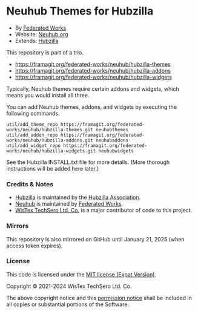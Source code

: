 # Neuhub Themes for Hubzilla

* By [Federated Works](https://federated.works)
* Website: [Neuhub.org](https://neuhub.org)
* Extends: [Hubzilla](https://hubzilla.org)

This repository is part of a trio. 

* https://framagit.org/federated-works/neuhub/hubzilla-themes
* https://framagit.org/federated-works/neuhub/hubzilla-addons
* https://framagit.org/federated-works/neuhub/hubzilla-widgets

Typically, Neuhub themes require certain addons and widgets, which means you would install all three.

You can add Neuhub themes, addons, and widgets by executing the following commands. 
```
util/add_theme_repo https://framagit.org/federated-works/neuhub/hubzilla-themes.git neuhubthemes
util/add_addon_repo https://framagit.org/federated-works/neuhub/hubzilla-addons.git neuhubaddons
util/add_widget_repo https://framagit.org/federated-works/neuhub/hubzilla-widgets.git neuhubwidgets
```
See the Hubzilla INSTALL.txt file for more details. (More thorough instructions will be added here later.)

### Credits & Notes

* [Hubzilla](https://hubzilla.org) is maintained by the [Hubzilla Association](https://hubzilla.org).
* [Neuhub](https://neuhub.org) is maintained by [Federated Works](https://federated.works).
* [WisTex TechSero Ltd. Co.](https://wistex.com) is a major contributor of code to this project.

### Mirrors

This repository is also mirrored on GitHub until January 21, 2025 (when access token expires).

### License

This code is licensed under the [MIT license (Expat Version)](https://framagit.org/federated-works/neuhub/hubzilla-widgets/-/blob/main/LICENSE). 

Copyright &copy; 2021-2024 WisTex TechSero Ltd. Co.

The above copyright notice and this [permission notice](https://framagit.org/federated-works/neuhub/hubzilla-widgets/-/blob/main/LICENSE) shall be included in all copies or substantial portions of the Software.
